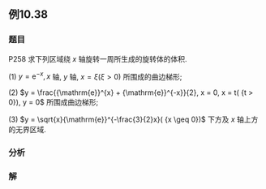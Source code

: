 ## 例10.38
### 题目
P258 求下列区域绕 $x$ 轴旋转一周所生成的旋转体的体积.

(1) $y = {\mathrm{e}}^{-x}, x$ 轴, $y$ 轴, $x = \xi ( {\xi > 0})$ 所围成的曲边梯形;

(2) $y = \frac{{\mathrm{e}}^{x} + {\mathrm{e}}^{-x}}{2}, x = 0, x = t( {t > 0}), y = 0$ 所围成曲边梯形;

(3) $y = \sqrt{x}{\mathrm{e}}^{-\frac{3}{2}x}( {x \geq 0})$ 下方及 $x$ 轴上方的无界区域.
### 分析

### 解